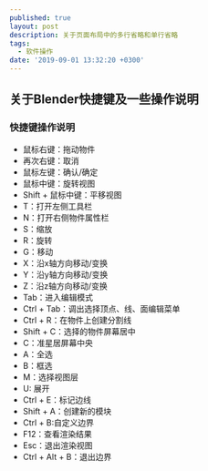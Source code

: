 ```yaml
---
published: true
layout: post
description: 关于页面布局中的多行省略和单行省略
tags:
  - 软件操作
date: '2019-09-01 13:32:20 +0300'
---
```

## 关于Blender快捷键及一些操作说明

### 快捷键操作说明

- 鼠标右键：拖动物件
- 再次右键：取消
- 鼠标左键：确认/确定
- 鼠标中键：旋转视图
- Shift + 鼠标中键：平移视图
- T：打开左侧工具栏
- N：打开右侧物件属性栏
- S：缩放
- R：旋转
- G：移动
- X：沿x轴方向移动/变换
- Y：沿y轴方向移动/变换
- Z：沿z轴方向移动/变换
- Tab：进入编辑模式
- Ctrl + Tab：调出选择顶点、线、面编辑菜单
- Ctrl + R：在物件上创建分割线
- Shift + C：选择的物件屏幕居中
- C：准星居屏幕中央
- A：全选
- B：框选
- M：选择视图层
- U: 展开
- Ctrl + E：标记边线
- Shift + A：创建新的模块
- Ctrl + B:自定义边界
- F12：查看渲染结果
- Esc：退出渲染视图
- Ctrl + Alt + B：退出边界
